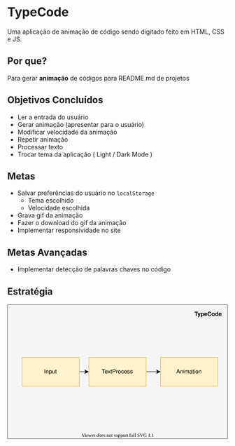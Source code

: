 # TypeCode
Uma aplicação de animação de código sendo digitado feito em HTML, CSS e JS.

## Por que?
Para gerar **animação** de códigos para README.md de projetos

## Objetivos Concluídos
- Ler a entrada do usuário
- Gerar animação (apresentar para o usuário)
- Modificar velocidade da animação 
- Repetir animação
- Processar texto
- Trocar tema da aplicação ( Light / Dark Mode )

## Metas
- Salvar preferências do usuário no `localStorage`
  - Tema escolhido
  - Velocidade escolhida
- Grava gif da animação 
- Fazer o download do gif da animação
- Implementar responsividade no site

## Metas Avançadas
- Implementar detecção de palavras chaves no código

## Estratégia
![Estratégia](./assets/Typecode.svg)